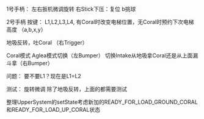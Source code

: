 1号手柄：
左右扳机微调旋转
右Stick下压：复位
b挑球

2号手柄 按键：
L1,L2,L3,L4, 有Coral时改变电梯位置，无Coral时预约下次电梯高度 （a,b,x,y）

地吸反转，吐Coral （右Trigger）

Coral模式 Aglea模式切换（左Bumper）
切换Intake从地吸拿Coral还是从上面漏斗拿（右Bumper）

问题： 要不要L1？现在是L1=L2

测试：
旋转微调
除了地吸反转，上面的都需要测试

整理UpperSystem的setState考虑新加的READY_FOR_LOAD_GROUND_CORAL和READY_FOR_LOAD_UP_CORAL状态